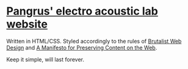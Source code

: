 # [Pangrus' electro acoustic lab website](http://www.peal.space)

Written in HTML/CSS.
Styled accordingly to the rules of [Brutalist Web Design](https://brutalist-web.design/) and [A Manifesto for Preserving Content on the Web](https://jeffhuang.com/designed_to_last/).

Keep it simple, will last forever.





